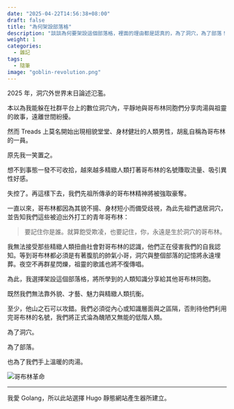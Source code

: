 ```yaml
---
date: "2025-04-22T14:56:38+08:00"
draft: false
title: "為何架設部落格"
description: "談談為何要架設這個部落格，裡面的理由都是認真的，為了洞穴，為了部落！"
weight: 1
categories:
  - 雜記
tags:
  - 隨筆
image: "goblin-revolution.png"
---
```


2025 年，洞穴外世界末日論述氾濫。

本以為我能躲在社群平台上的數位洞穴內，平靜地與哥布林同胞們分享肉湯與祖靈的故事，遠離世間紛擾。

然而 Treads 上莫名開始出現相貌堂堂、身材健壯的人類男性，胡亂自稱為哥布林的一員。

原先我一笑置之。

想不到事態一發不可收拾，越來越多精緻人類打著哥布林的名號賺取流量、吸引異性好感。

失控了。再這樣下去，我們先祖所傳承的哥布林精神將被強取豪奪。

一直以來，哥布林都因為其貌不揚、身材短小而備受歧視，為此先祖們退居洞穴，並告知我們這些被迫出外打工的青年哥布林：

> 要記住你是誰。就算飽受欺凌，也要記住，你，永遠是生於洞穴的哥布林。

我無法接受那些精緻人類扭曲社會對哥布林的認識，他們正在侵害我們的自我認知。等到哥布林都必須是有著腹肌的帥氣小哥，洞穴與整個部落的記憶將永遠埋葬。夜空不再群星閃爍，祖靈的歌謠也將不復傳唱。

為此，我選擇架設這個部落格，將所學到的人類知識分享給其他哥布林同胞。

既然我們無法靠外貌、才藝、魅力與精緻人類抗衡。

至少，他山之石可以攻錯。我們必須從內心或知識層面與之區隔，否則待他們利用完哥布林的名號，我們將正式淪為醜陋又無能的低階人類。

為了洞穴。

為了部落。

也為了我們手上溫暖的肉湯。

![哥布林革命](/goblin-revolution.png)

---

我愛 Golang，所以此站選擇 Hugo 靜態網站產生器所建立。
